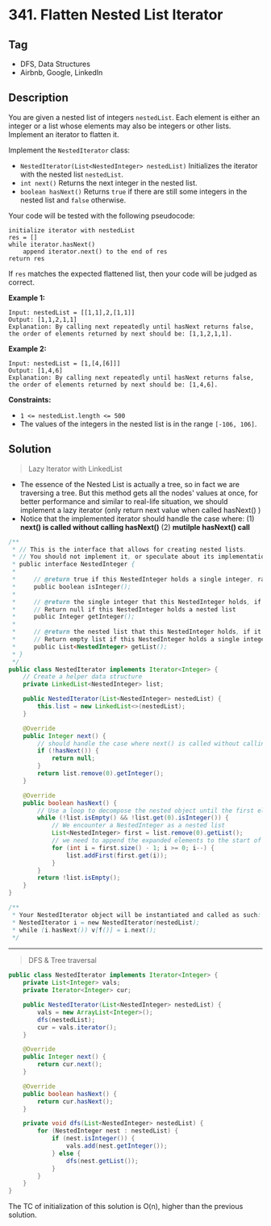 # 341. Flatten Nested List Iterator

## Tag

- DFS, Data Structures
- Airbnb, Google, LinkedIn



## Description 

You are given a nested list of integers `nestedList`. Each element is either an integer or a list whose elements may also be integers or other lists. Implement an iterator to flatten it.

Implement the `NestedIterator` class:

- `NestedIterator(List<NestedInteger> nestedList)` Initializes the iterator with the nested list `nestedList`.
- `int next()` Returns the next integer in the nested list.
- `boolean hasNext()` Returns `true` if there are still some integers in the nested list and `false` otherwise.

Your code will be tested with the following pseudocode:

```
initialize iterator with nestedList
res = []
while iterator.hasNext()
    append iterator.next() to the end of res
return res
```

If `res` matches the expected flattened list, then your code will be judged as correct.

**Example 1:**

```
Input: nestedList = [[1,1],2,[1,1]]
Output: [1,1,2,1,1]
Explanation: By calling next repeatedly until hasNext returns false, the order of elements returned by next should be: [1,1,2,1,1].
```

**Example 2:**

```
Input: nestedList = [1,[4,[6]]]
Output: [1,4,6]
Explanation: By calling next repeatedly until hasNext returns false, the order of elements returned by next should be: [1,4,6].
```

**Constraints:**

- `1 <= nestedList.length <= 500`
- The values of the integers in the nested list is in the range `[-106, 106]`.



## Solution

>  Lazy Iterator with LinkedList

- The essence of the Nested List is actually a tree, so in fact we are traversing a tree. But this method gets all the nodes' values at once, for better performance and similar to real-life situation, we should implement a lazy iterator (only return next value when called hasNext() )
- Notice that the implemented iterator should handle the case where:  (1) **next() is called without calling hasNext()** (2) **mutilple hasNext() call**

```java
/**
 * // This is the interface that allows for creating nested lists.
 * // You should not implement it, or speculate about its implementation
 * public interface NestedInteger {
 *
 *     // @return true if this NestedInteger holds a single integer, rather than a nested list.
 *     public boolean isInteger();
 *
 *     // @return the single integer that this NestedInteger holds, if it holds a single integer
 *     // Return null if this NestedInteger holds a nested list
 *     public Integer getInteger();
 *
 *     // @return the nested list that this NestedInteger holds, if it holds a nested list
 *     // Return empty list if this NestedInteger holds a single integer
 *     public List<NestedInteger> getList();
 * }
 */
public class NestedIterator implements Iterator<Integer> {
    // Create a helper data structure
    private LinkedList<NestedInteger> list;

    public NestedIterator(List<NestedInteger> nestedList) {
        this.list = new LinkedList<>(nestedList);
    }

    @Override
    public Integer next() {
        // should handle the case where next() is called without calling hasNext()
        if (!hasNext()) {
            return null;
        }
        return list.remove(0).getInteger();
    }

    @Override
    public boolean hasNext() {
        // Use a loop to decompose the nested object until the first element in list is Integer
        while (!list.isEmpty() && !list.get(0).isInteger()) {
            // We encounter a NestedInteger as a nested list
            List<NestedInteger> first = list.remove(0).getList();
            // we need to append the expanded elements to the start of the list
            for (int i = first.size() - 1; i >= 0; i--) {
                list.addFirst(first.get(i));
            }
        }
        return !list.isEmpty();
    }
}

/**
 * Your NestedIterator object will be instantiated and called as such:
 * NestedIterator i = new NestedIterator(nestedList);
 * while (i.hasNext()) v[f()] = i.next();
 */
```



---

>  DFS & Tree traversal

```java
public class NestedIterator implements Iterator<Integer> {
    private List<Integer> vals;
    private Iterator<Integer> cur;

    public NestedIterator(List<NestedInteger> nestedList) {
        vals = new ArrayList<Integer>();
        dfs(nestedList);
        cur = vals.iterator();
    }

    @Override
    public Integer next() {
        return cur.next();
    }

    @Override
    public boolean hasNext() {
        return cur.hasNext();
    }

    private void dfs(List<NestedInteger> nestedList) {
        for (NestedInteger nest : nestedList) {
            if (nest.isInteger()) {
                vals.add(nest.getInteger());
            } else {
                dfs(nest.getList());
            }
        }
    }
}
```

The TC of initialization of this solution is O(n), higher than the previous solution.


